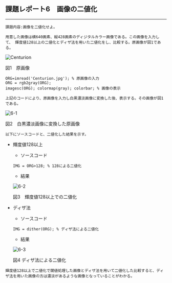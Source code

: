 ## 課題レポート6　画像の二値化
---
`
課題内容:画像を二値化せよ。
`

`
用意した画像は横640画素、縦428画素のディジタルカラー画像である。この画像を入力して、
輝度値128以上の二値化とディザ法を用いた二値化をし、比較する。原画像が図1である。
`

![Centurion](./images/Centurion.jpg)

図1　原画像

`
ORG=imread('Centurion.jpg'); % 原画像の入力
`  
`
ORG = rgb2gray(ORG);
`  
`
imagesc(ORG); colormap(gray); colorbar; % 画像の表示
`

`
上記のコードにより、原画像を入力し白黒濃淡画像に変換した後、表示する。その画像が図1である。
`

![6-1](./images/6-1.jpg)

図2　白黒濃淡画像に変換した原画像

`
以下にソースコードと、二値化した結果を示す。
`
- 輝度値128以上
    -  ソースコード

    `
    IMG = ORG>128; % 128による二値化
    `

    - 結果

    ![6-2](./images/6-2.jpg)
    
    図3　輝度値128以上での二値化
    
- ディザ法
    - ソースコード

    `
    IMG = dither(ORG); % ディザ法による二値化
    `

    - 結果

    ![6-3](./images/6-3.jpg)
    
    図4 ディザ法による二値化

`
輝度値128以上で二値化で閾値処理した画像とディザ法を用いて二値化した比較すると、ディザ法を用いた画像の方は濃淡があるような画像となっていることがわかる。
`
